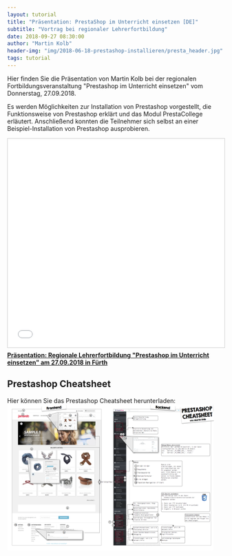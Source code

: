 ```yaml
---
layout: tutorial
title: "Präsentation: PrestaShop im Unterricht einsetzen [DE]"
subtitle: "Vortrag bei regionaler Lehrerfortbildung"
date: 2018-09-27 08:30:00
author: "Martin Kolb"
header-img: "img/2018-06-18-prestashop-installieren/presta_header.jpg"
tags: tutorial
---
```


Hier finden Sie die Präsentation von Martin Kolb bei der regionalen Fortbildungsveranstaltung "Prestashop im Unterricht einsetzen" vom Donnerstag, 27.09.2018.

Es werden Möglichkeiten zur Installation von Prestashop vorgestellt, die Funktionsweise von Prestashop erklärt und das Modul PrestaCollege erläutert. Anschließend konnten die Teilnehmer sich selbst an einer Beispiel-Installation von Prestashop ausprobieren.

<iframe src="//www.slideshare.net/slideshow/embed_code/key/iqr4sQ77UOs1zd" width="595" height="485" frameborder="0" marginwidth="0" marginheight="0" scrolling="no" style="border:1px solid #CCC; border-width:1px; margin-bottom:5px; max-width: 100%;" allowfullscreen> </iframe> <div style="margin-bottom:5px"> <strong> <a href="//www.slideshare.net/MartinKolb5/lehrerfortbildung-prestashop-im-unterricht-einsetzen" title="Lehrerfortbildung &quot;Prestashop im Unterricht einsetzen&quot;" target="_blank">Präsentation: Regionale Lehrerfortbildung &quot;Prestashop im Unterricht einsetzen&quot; am 27.09.2018 in Fürth</a> </strong> </div>

## Prestashop Cheatsheet
Hier können Sie das Prestashop Cheatsheet herunterladen:
[![Download Prestashop Cheatsheet Thumbnail](/img/prestashop_cheatsheet_thumbnail.png)](/downloads/prestashop_cheatsheet.pdf)
